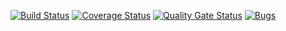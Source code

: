 [![Build Status](https://travis-ci.com/Abo3toom/lab3.svg?branch=master)](https://travis-ci.com/Abo3toom/lab3)
[![Coverage Status](https://coveralls.io/repos/github/Abo3toom/lab3/badge.svg?branch=master)](https://coveralls.io/github/Abo3toom/lab3?branch=master)
[![Quality Gate Status](https://sonarcloud.io/api/project_badges/measure?project=Abo3toom_lab3&metric=alert_status)](https://sonarcloud.io/dashboard?id=Abo3toom_lab3)
[![Bugs](https://sonarcloud.io/api/project_badges/measure?project=Abo3toom_lab3&metric=bugs)](https://sonarcloud.io/dashboard?id=Abo3toom_lab3)
